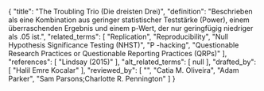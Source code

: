 {
    "title": "The Troubling Trio (Die dreisten Drei)",
    "definition": "Beschrieben als eine Kombination aus geringer statistischer Teststärke (Power), einem überraschenden Ergebnis und einem p-Wert, der nur geringfügig niedriger als .05 ist.",
    "related_terms": [
        "Replication",
        "Reproducibility",
        "Null Hypothesis Significance Testing (NHST)",
        "P -hacking",
        "Questionable Research Practices or Questionable Reporting Practices (QRPs)"
    ],
    "references": [
        "Lindsay (2015)"
    ],
    "alt_related_terms": [
        null
    ],
    "drafted_by": [
        "Halil Emre Kocalar"
    ],
    "reviewed_by": [
        "",
        "Catia M. Oliveira",
        "Adam Parker",
        "Sam Parsons;Charlotte R. Pennington"
    ]
}